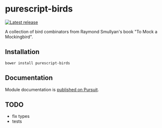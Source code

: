 # purescript-birds

[![Latest release](http://img.shields.io/github/release/awkure/purescript-birds.svg)](https://github.com/awkure/purescript-birds/releases)

A collection of bird combinators from Raymond Smullyan's book "To Mock a Mockingbird".

## Installation

```
bower install purescript-birds
```

## Documentation

Module documentation is [published on Pursuit](http://pursuit.purescript.org/packages/purescript-birds).

## TODO
+ fix types
+ tests

